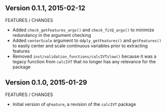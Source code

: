 Version 0.1.1, 2015-02-12
-----------------------------------------------------------------------------------

FEATURES / CHANGES

- Added `check_getFeatures_args()` and `check_fitQ_args()` to minimize redundancy in the argument checking
- Added `centerScale` argument to `ddply_getFeatures()` and `getFeatures()` to easily center and scale continuous 
  variables prior to extracting features
- Removed `inst/validation_functions/calcIVTslow()` because it was a legacy function from `calcIVT` that no 
  longer has any relevance for the package


Version 0.1.0, 2015-01-29
-----------------------------------------------------------------------------------

FEATURES / CHANGES

- Initial version of `qFeature`, a revision of the `calcIVT` package

